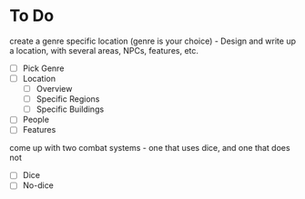 # To Do

create a genre specific location (genre is your choice) - Design and write up a location, with several areas, NPCs, features, etc.

- [ ] Pick Genre
- [ ] Location
  - [ ] Overview
  - [ ] Specific Regions
  - [ ] Specific Buildings
- [ ] People
- [ ] Features

come up with two combat systems - one that uses dice, and one that does not

- [ ] Dice
- [ ] No-dice